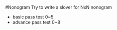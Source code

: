 #Nonogram
Try to write a slover for NxN nonogram
 - basic pass test 0~5  
 - advance pass test 0~8  
